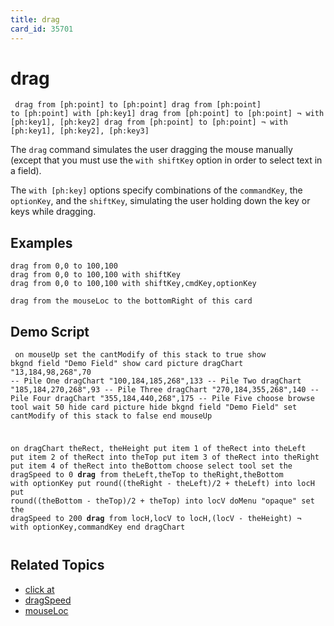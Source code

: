 ```yaml
---
title: drag
card_id: 35701
---
```


# drag

<code><pre>
drag from [ph:point] to [ph:point]
drag from [ph:point] to [ph:point] with [ph:key1]
drag from [ph:point] to [ph:point] ¬
  with [ph:key1], [ph:key2]
drag from [ph:point] to [ph:point] ¬
  with [ph:key1], [ph:key2], [ph:key3]
</pre></code>

The <code>drag</code> command simulates the user dragging the mouse manually (except that you must use the <code>with shiftKey</code> option in order to select text in a field).

The <code>with [ph:key]</code> options specify combinations of the <code>commandKey</code>, the <code>optionKey</code>, and the <code>shiftKey</code>, simulating the user holding down the key or keys while dragging.

## Examples

```
drag from 0,0 to 100,100
drag from 0,0 to 100,100 with shiftKey
drag from 0,0 to 100,100 with shiftKey,cmdKey,optionKey

drag from the mouseLoc to the bottomRight of this card
```

## Demo Script

<code><pre>
on mouseUp
  set the cantModify of this stack to true
  show bkgnd field "Demo Field"
  show card picture
  dragChart "13,184,98,268",70 -- Pile One
  dragChart "100,184,185,268",133 -- Pile Two
  dragChart "185,184,270,268",93 -- Pile Three
  dragChart "270,184,355,268",140 -- Pile Four
  dragChart "355,184,440,268",175 -- Pile Five
  choose browse tool
  wait 50
  hide card picture
  hide bkgnd field "Demo Field"
  set cantModify of this stack to false
end mouseUp

on dragChart theRect, theHeight
  put item 1 of theRect into theLeft
  put item 2 of theRect into theTop
  put item 3 of theRect into theRight
  put item 4 of theRect into theBottom
  choose select tool
  set the dragSpeed to 0
  <b>drag</b> from theLeft,theTop to theRight,theBottom with optionKey
  put round((theRight - theLeft)/2 + theLeft) into locH
  put round((theBottom - theTop)/2 + theTop) into locV
  doMenu "opaque"
  set the dragSpeed to 200
  <b>drag</b> from locH,locV to locH,(locV - theHeight) ¬
  with optionKey,commandKey
end dragChart
</pre></code>

## Related Topics

* [click at](/HyperTalkReference/commands/click-at)
* [dragSpeed](/HyperTalkReference/properties/dragSpeed)
* [mouseLoc](/HyperTalkReference/functions/mouseLoc)
